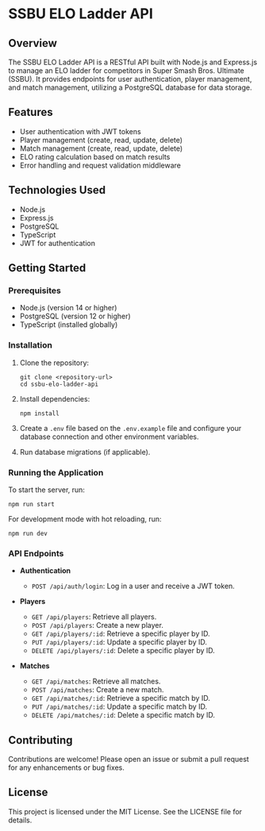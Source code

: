 # SSBU ELO Ladder API

## Overview
The SSBU ELO Ladder API is a RESTful API built with Node.js and Express.js to manage an ELO ladder for competitors in Super Smash Bros. Ultimate (SSBU). It provides endpoints for user authentication, player management, and match management, utilizing a PostgreSQL database for data storage.

## Features
- User authentication with JWT tokens
- Player management (create, read, update, delete)
- Match management (create, read, update, delete)
- ELO rating calculation based on match results
- Error handling and request validation middleware

## Technologies Used
- Node.js
- Express.js
- PostgreSQL
- TypeScript
- JWT for authentication

## Getting Started

### Prerequisites
- Node.js (version 14 or higher)
- PostgreSQL (version 12 or higher)
- TypeScript (installed globally)

### Installation
1. Clone the repository:
   ```
   git clone <repository-url>
   cd ssbu-elo-ladder-api
   ```

2. Install dependencies:
   ```
   npm install
   ```

3. Create a `.env` file based on the `.env.example` file and configure your database connection and other environment variables.

4. Run database migrations (if applicable).

### Running the Application
To start the server, run:
```
npm run start
```

For development mode with hot reloading, run:
```
npm run dev
```

### API Endpoints
- **Authentication**
  - `POST /api/auth/login`: Log in a user and receive a JWT token.

- **Players**
  - `GET /api/players`: Retrieve all players.
  - `POST /api/players`: Create a new player.
  - `GET /api/players/:id`: Retrieve a specific player by ID.
  - `PUT /api/players/:id`: Update a specific player by ID.
  - `DELETE /api/players/:id`: Delete a specific player by ID.

- **Matches**
  - `GET /api/matches`: Retrieve all matches.
  - `POST /api/matches`: Create a new match.
  - `GET /api/matches/:id`: Retrieve a specific match by ID.
  - `PUT /api/matches/:id`: Update a specific match by ID.
  - `DELETE /api/matches/:id`: Delete a specific match by ID.

## Contributing
Contributions are welcome! Please open an issue or submit a pull request for any enhancements or bug fixes.

## License
This project is licensed under the MIT License. See the LICENSE file for details.
